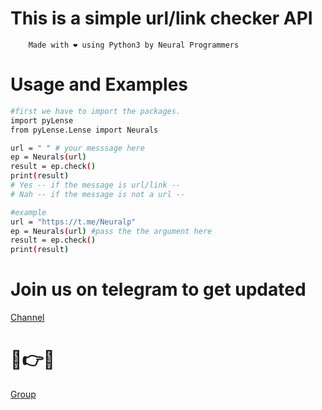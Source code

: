 
# This is a simple url/link checker API
        Made with ❤ using Python3 by Neural Programmers

# Usage and Examples
```sh
#first we have to import the packages.
import pyLense
from pyLense.Lense import Neurals

url = " " # your messsage here
ep = Neurals(url) 
result = ep.check()
print(result)
# Yes -- if the message is url/link --
# Nah -- if the message is not a url --

#example
url = "https://t.me/Neuralp" 
ep = Neurals(url) #pass the the argument here
result = ep.check()
print(result)
```

# Join us on telegram to get updated
[Channel](https://t.me/Neuralp)
# 🙏👉🖤
[Group](https://t.me/Neuralg)